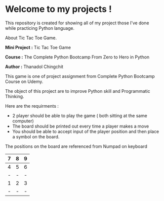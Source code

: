 # Welcome to my projects !

This repository is created for showing all of my project those I've done while practicing Python language.


About Tic Tac Toe Game. 

**Mini Project :**  Tic Tac Toe Game

**Course :** The Complete Python Bootcamp From Zero to Hero in Python

**Author :** Thanadol Chingchit


This game is one of project assignment from Complete Python Bootcamp Course on Udemy.

The object of this project are to improve Python skill and Programmatic Thinking. 

Here are the requirments :
- 2 player should be able to play the game ( both sitting at the same computer)
- The board should be printed out every time a player makes a move
- You should be able to accept input of the player position and then place a symbol on the board.

The positions on the board are referenced from Numpad on keyboard


| 7 | 8 | 9 |
| - | - | - |
| 4 | 5 | 6 |
| - | - | - |
| 1 | 2 | 3 |
| - | - | - |
    

